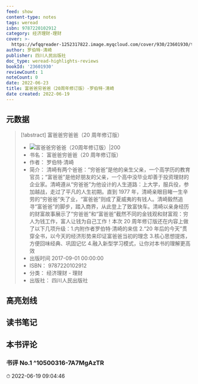 ```yaml
---
feed: show
content-type: notes
tags: weread
isbn: 9787220102912
category: 经济理财-理财
cover: >-
  https://wfqqreader-1252317822.image.myqcloud.com/cover/930/23601930/t7_23601930.jpg
author: 罗伯特·清崎
publisher: 四川人民出版社
doc_type: weread-highlights-reviews
bookId: '23601930'
reviewCount: 1
noteCount: 0
date: 2022-06-23
title: 富爸爸穷爸爸（20周年修订版）-罗伯特·清崎
date created: 2022-06-19
---
```


## 元数据

> [!abstract] 富爸爸穷爸爸（20 周年修订版）
> - ![ 富爸爸穷爸爸（20周年修订版）|200](https://wfqqreader-1252317822.image.myqcloud.com/cover/930/23601930/t7_23601930.jpg)
> - 书名： 富爸爸穷爸爸（20 周年修订版）
> - 作者： 罗伯特·清崎
> - 简介： 清崎有两个爸爸：“穷爸爸”是他的亲生父亲，一个高学历的教育官员；“富爸爸”是他好朋友的父亲，一个高中没毕业却善于投资理财的企业家。清崎遵从“穷爸爸”为他设计的人生道路：上大学，服兵役，参加越战，走过了平凡的人生初期。直到 1977 年，清崎亲眼目睹一生辛劳的“穷爸爸”失了业，“富爸爸”则成了夏威夷的有钱人。清崎毅然追寻“富爸爸”的脚步，踏入商界，从此登上了致富快车。清崎以亲身经历的财富故事展示了“穷爸爸”和“富爸爸”截然不同的金钱观和财富观：穷人为钱工作，富人让钱为自己工作！本次 20 周年修订版还在内容上做了以下几项升级：1.内附作者罗伯特·清崎的来信 2.“20 年后的今天”贯穿全书，以今天的经济形势来印证富爸爸当初的理念 3.核心思想提炼，方便回味经典、巩固记忆 4.融入新型学习模式，让你对本书的理解更高效
> - 出版时间 2017-09-01 00:00:00
> - ISBN： 9787220102912
> - 分类： 经济理财 - 理财
> - 出版社： 四川人民出版社

## 高亮划线

## 读书笔记

## 本书评论

### 书评 No.1  ^10500316-7A7MgAzTR

⏱ 2022-06-19 09:04:46
